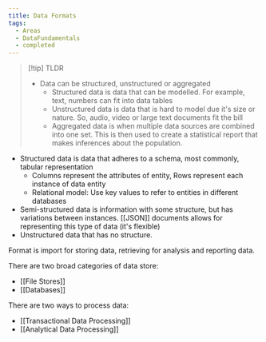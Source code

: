 ```yaml
---
title: Data Formats
tags:
  - Areas
  - DataFundamentals
  - completed
---
```

> [!tip] TLDR
> - Data can be structured, unstructured or aggregated
>	- Structured data is data that can be modelled. For example, text, numbers can fit into data tables
>	- Unstructured data is data that is hard to model due it's size or nature. So, audio, video or large text documents fit the bill
>	- Aggregated data is when multiple data sources are combined into one set. This is then used to create a statistical report that makes inferences about the population.

- Structured data is data that adheres to a schema, most commonly, tabular representation
	- Columns represent the attributes of entity, Rows represent each instance of data entity
	- Relational model: Use key values to refer to entities in different databases
- Semi-structured data is information with some structure, but has variations between instances. [[JSON]] documents allows for representing this type of data (it's flexible)
- Unstructured data that has no structure.

Format is import for storing data, retrieving for analysis and reporting data.

There are two broad categories of data store:
- [[File Stores]]
- [[Databases]]

There are two ways to process data:
- [[Transactional Data Processing]]
- [[Analytical Data Processing]]
